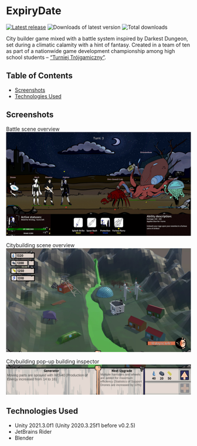 # **ExpiryDate**
[![Latest release](https://flat.badgen.net/github/release/exostin/ExpiryDate/stable?label=latest+release)](https://github.com/exostin/ExpiryDate/releases/)
![Downloads of latest version](https://flat.badgen.net/github/assets-dl/exostin/ExpiryDate/?label=and+its+downloads)
![Total downloads](https://img.shields.io/github/downloads/exostin/ExpiryDate/total?color=g&label=total%20downloads&style=flat-square)

City builder game mixed with a battle system inspired by Darkest Dungeon, set during a climatic calamity with a hint of fantasy.
Created in a team of ten as part of a nationwide game development championship among high school students – [“Turniej Trójgamiczny”](https://www.t3g.pl/).

## Table of Contents

- [Screenshots](#screenshots)
- [Technologies Used](#technologies-used)

## Screenshots

Battle scene overview
![Battle scene screenshot](/Assets/Graphics/2D/Tutorial/Battle.jpg)

Citybuilding scene overview
![Citybuilding scene screenshot](/Assets/Graphics/2D/Tutorial/Citybuilding.jpg)

Citybuilding pop-up building inspector
![Citybuilding ispector](/Assets/Graphics/2D/Tutorial/InspectorExample.jpg)

## Technologies Used

- Unity 2021.3.0f1 (Unity 2020.3.25f1 before v0.2.5)
- JetBrains Rider
- Blender
